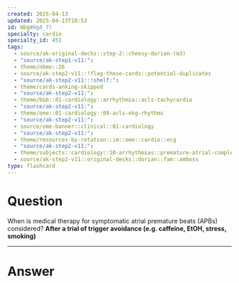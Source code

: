 ```yaml
---
created: 2025-04-13
updated: 2025-04-13T10:53
id: Nbg#HgA_T)
specialty: cardio
specialty_id: 451
tags:
  - source/ak-original-decks::step-2::cheesy-dorian-(m3)
  - "source/ak-step1-v11:": 
  - theme/nbme::26
  - source/ak-step2-v11::!flag-these-cards::potential-duplicates
  - "source/ak-step2-v11::!shelf:": 
  - theme/cards-anking-skipped
  - "source/ak-step2-v11:": 
  - theme/b&b::01-cardiology::arrhythmia::acls-tachycardia
  - "source/ak-step2-v11:": 
  - theme/ome::01-cardiology::09-acls-ekg-rhythms
  - "source/ak-step2-v11:": 
  - source/ome-banner::clinical::01-cardiology
  - "source/ak-step2-v11:": 
  - theme/resources-by-rotation::im::ome::cardio::ecg
  - "source/ak-step2-v11:": 
  - theme/subjects::cardiology::10-arrhythmias::premature-atrial-complexes
  - source/ak-step2-v11::original-decks::dorian::fam::amboss
type: flashcard
---
```


# Question
When is medical therapy for symptomatic atrial premature beats (APBs) considered?   **After a trial of trigger avoidance (e.g. caffeine, EtOH, stress, smoking)**

---

# Answer
